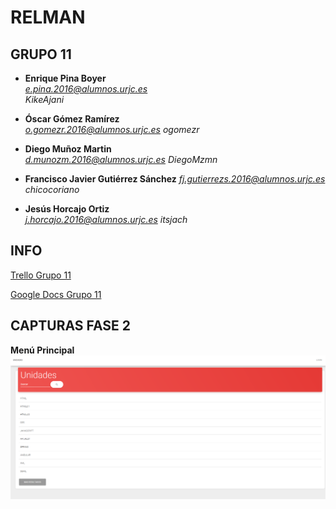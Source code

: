 # RELMAN #

## GRUPO 11 ##

* **Enrique Pina Boyer**	
*e.pina.2016@alumnos.urjc.es*	
*KikeAjani*

* **Óscar Gómez Ramírez**	
*o.gomezr.2016@alumnos.urjc.es*	
*ogomezr*

* **Diego Muñoz Martin**	
*d.munozm.2016@alumnos.urjc.es*	
*DiegoMzmn*

* **Francisco Javier Gutiérrez Sánchez**
*fj.gutierrezs.2016@alumnos.urjc.es*	
*chicocoriano*


* **Jesús Horcajo Ortiz**	
*j.horcajo.2016@alumnos.urjc.es*
*itsjach*

## INFO ##

[Trello Grupo 11](https://trello.com/b/7mBmoTZa/daw11)

[Google Docs Grupo 11](https://docs.google.com/document/d/1dOFhYoHVeqbiS_8xWnMKT5sNLMF60pURrx-0x542xg8/edit)	

## CAPTURAS FASE 2 ##
**Menú Principal**
![Screenshot](https://github.com/CodeURJC-DAW-2018-19/santatecla-relaciones-2/blob/master/menuprincipal1.PNG/)


